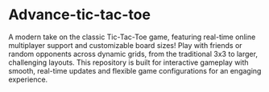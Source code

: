 # Advance-tic-tac-toe

A modern take on the classic Tic-Tac-Toe game, featuring real-time online multiplayer support and customizable board sizes! Play with friends or random opponents across dynamic grids, from the traditional 3x3 to larger, challenging layouts. This repository is built for interactive gameplay with smooth, real-time updates and flexible game configurations for an engaging experience.